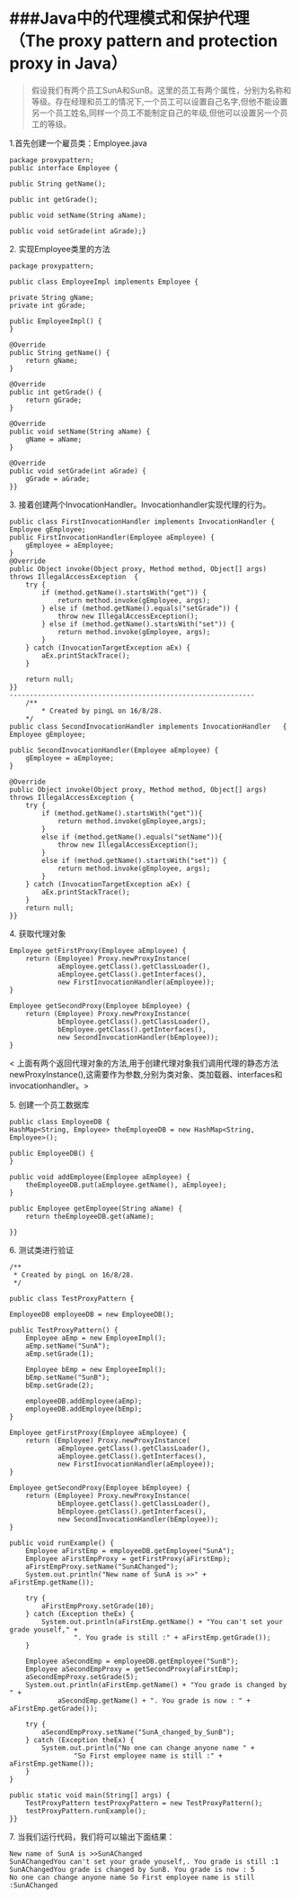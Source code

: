 ###Java中的代理模式和保护代理（The proxy pattern and protection proxy in Java）
=========

   >    假设我们有两个员工SunA和SunB。这里的员工有两个属性，分别为名称和等级。存在经理和员工的情况下,一个员工可以设置自己名字,但他不能设置另一个员工姓名,同样一个员工不能制定自己的年级,但他可以设置另一个员工的等级。
            
 1.首先创建一个雇员类：Employee.java

    package proxypattern;
    public interface Employee {

    public String getName();

    public int getGrade();

    public void setName(String aName);

    public void setGrade(int aGrade);}
    

2\. 实现Employee类里的方法
	
	package proxypattern;

	public class EmployeeImpl implements Employee {

    private String gName;
    private int gGrade;

    public EmployeeImpl() {
    }

    @Override
    public String getName() {
        return gName;
    }

    @Override
    public int getGrade() {
        return gGrade;
    }

    @Override
    public void setName(String aName) {
        gName = aName;
    }

    @Override
    public void setGrade(int aGrade) {
        gGrade = aGrade;
    }}



3\. 接着创建两个InvocationHandler。Invocationhandler实现代理的行为。
	
	public class FirstInvocationHandler implements InvocationHandler {
    Employee gEmployee;
    public FirstInvocationHandler(Employee aEmployee) {
        gEmployee = aEmployee;
    }
    @Override
    public Object invoke(Object proxy, Method method, Object[] args) throws IllegalAccessException  {
        try {
            if (method.getName().startsWith("get")) {
                return method.invoke(gEmployee, args);
            } else if (method.getName().equals("setGrade")) {
                throw new IllegalAccessException();
            } else if (method.getName().startsWith("set")) {
                return method.invoke(gEmployee, args);
            }
        } catch (InvocationTargetException aEx) {
            aEx.printStackTrace();
        }

        return null;
    }}
    -------------------------------------------------------------
    	/**
 			* Created by pingL on 16/8/28.
	 	*/
	public class SecondInvocationHandler implements InvocationHandler 	{
    Employee gEmployee;

    public SecondInvocationHandler(Employee aEmployee) {
        gEmployee = aEmployee;
    }

    @Override
    public Object invoke(Object proxy, Method method, Object[] args) throws IllegalAccessException {
        try {
            if (method.getName().startsWith("get")){
                return method.invoke(gEmployee,args);
            }
            else if (method.getName().equals("setName")){
                throw new IllegalAccessException();
            }
            else if (method.getName().startsWith("set")) {
                return method.invoke(gEmployee, args);
            }
        } catch (InvocationTargetException aEx) {
            aEx.printStackTrace();
        }
        return null;
    }}

4\. 获取代理对象
	
	Employee getFirstProxy(Employee aEmployee) {
        return (Employee) Proxy.newProxyInstance(
                aEmployee.getClass().getClassLoader(),
                aEmployee.getClass().getInterfaces(),
                new FirstInvocationHandler(aEmployee));
    }

    Employee getSecondProxy(Employee bEmployee) {
        return (Employee) Proxy.newProxyInstance(
                bEmployee.getClass().getClassLoader(),
                bEmployee.getClass().getInterfaces(),
                new SecondInvocationHandler(bEmployee));
    }
 <		上面有两个返回代理对象的方法,用于创建代理对象我们调用代理的静态方法newProxyInstance(),这需要作为参数,分别为类对象、类加载器、interfaces和invocationhandler。>

5\. 创建一个员工数据库
	
	public class EmployeeDB {
    HashMap<String, Employee> theEmployeeDB = new HashMap<String, Employee>();

    public EmployeeDB() {
    }

    public void addEmployee(Employee aEmployee) {
        theEmployeeDB.put(aEmployee.getName(), aEmployee);
    }

    public Employee getEmployee(String aName) {
        return theEmployeeDB.get(aName);

    }}

6\. 测试类进行验证

	/**
 	 * Created by pingL on 16/8/28.
 	 */

	public class TestProxyPattern {

    EmployeeDB employeeDB = new EmployeeDB();

    public TestProxyPattern() {
        Employee aEmp = new EmployeeImpl();
        aEmp.setName("SunA");
        aEmp.setGrade(1);

        Employee bEmp = new EmployeeImpl();
        bEmp.setName("SunB");
        bEmp.setGrade(2);

        employeeDB.addEmployee(aEmp);
        employeeDB.addEmployee(bEmp);
    }

    Employee getFirstProxy(Employee aEmployee) {
        return (Employee) Proxy.newProxyInstance(
                aEmployee.getClass().getClassLoader(),
                aEmployee.getClass().getInterfaces(),
                new FirstInvocationHandler(aEmployee));
    }

    Employee getSecondProxy(Employee bEmployee) {
        return (Employee) Proxy.newProxyInstance(
                bEmployee.getClass().getClassLoader(),
                bEmployee.getClass().getInterfaces(),
                new SecondInvocationHandler(bEmployee));
    }

    public void runExample() {
        Employee aFirstEmp = employeeDB.getEmployee("SunA");
        Employee aFirstEmpProxy = getFirstProxy(aFirstEmp);
        aFirstEmpProxy.setName("SunAChanged");
        System.out.println("New name of SunA is >>" + aFirstEmp.getName());

        try {
            aFirstEmpProxy.setGrade(10);
        } catch (Exception theEx) {
            System.out.println(aFirstEmp.getName() + "You can't set your grade youself," +
                    ". You grade is still :" + aFirstEmp.getGrade());
        }

        Employee aSecondEmp = employeeDB.getEmployee("SunB");
        Employee aSecondEmpProxy = getSecondProxy(aFirstEmp);
        aSecondEmpProxy.setGrade(5);
        System.out.println(aFirstEmp.getName() + "You grade is changed by " +
                aSecondEmp.getName() + ". You grade is now : " + aFirstEmp.getGrade());

        try {
            aSecondEmpProxy.setName("SunA_changed_by_SunB");
        } catch (Exception theEx) {
            System.out.println("No one can change anyone name " +
                    "So First employee name is still :" + aFirstEmp.getName());
        }
    }

    public static void main(String[] args) {
        TestProxyPattern testProxyPattern = new TestProxyPattern();
        testProxyPattern.runExample();
    }}

7\. 当我们运行代码，我们将可以输出下面结果：

	New name of SunA is >>SunAChanged
	SunAChangedYou can't set your grade youself,. You grade is still :1
	SunAChangedYou grade is changed by SunB. You grade is now : 5
	No one can change anyone name So First employee name is still :SunAChanged


